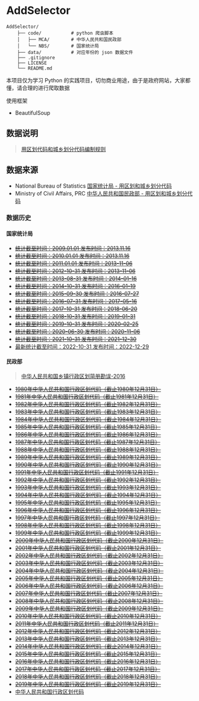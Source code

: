 # AddSelector

```text
AddSelector/
    ├── code/           # python 爬虫脚本
    │   ├── MCA/        # 中华人民共和国民政部
    │   └── NBS/        # 国家统计局
    ├── data/           # 对应年份的 json 数据文件
    ├── .gitignore
    ├── LICENSE
    └── README.md
```

本项目仅为学习 Python 的实践项目，切勿商业用途，由于是政府网站，大家都懂，请合理的进行爬取数据

使用框架

* BeautifulSoup

## 数据说明

> [用区划代码和城乡划分代码编制规则](http://www.stats.gov.cn/sj/tjbz/gjtjbz/202302/t20230213_1902741.html)

## 数据来源

* National Bureau of Statistics [国家统计局 - 用区划和城乡划分代码](http://www.stats.gov.cn/sj/tjbz/qhdm/)
* Ministry of Civil Affairs, PRC [中华人民共和国民政部 - 用区划和城乡划分代码](https://www.mca.gov.cn/article/sj/xzqh/1980/)

### 数据历史

#### 国家统计局

* ~~[统计截至时间：2009.01.01 发布时间：2013.11.16](http://www.stats.gov.cn/sj/tjbz/tjyqhdmhcxhfdm/2009/index.html)~~
* ~~[统计截至时间：2010.01.01 发布时间：2013.11.16](http://www.stats.gov.cn/sj/tjbz/tjyqhdmhcxhfdm/2010/index.html)~~
* ~~[统计截至时间：2011.01.01 发布时间：2013-11-06](http://www.stats.gov.cn/sj/tjbz/tjyqhdmhcxhfdm/2011/index.html)~~
* ~~[统计截至时间：2012-10-31 发布时间：2013-11-06](http://www.stats.gov.cn/sj/tjbz/tjyqhdmhcxhfdm/2012/index.html)~~
* ~~[统计截至时间：2013-08-31 发布时间：2014-01-16](http://www.stats.gov.cn/sj/tjbz/tjyqhdmhcxhfdm/2013/index.html)~~
* ~~[统计截至时间：2014-10-31 发布时间：2016-01-19](http://www.stats.gov.cn/sj/tjbz/tjyqhdmhcxhfdm/2014/index.html)~~
* ~~[统计截至时间：2015-09-30 发布时间：2016-07-27](http://www.stats.gov.cn/sj/tjbz/tjyqhdmhcxhfdm/2015/index.html)~~
* ~~[统计截至时间：2016-07-31 发布时间：2017-05-16](http://www.stats.gov.cn/sj/tjbz/tjyqhdmhcxhfdm/2016/index.html)~~
* ~~[统计截至时间：2017-10-31 发布时间：2018-06-20](http://www.stats.gov.cn/sj/tjbz/tjyqhdmhcxhfdm/2017/index.html)~~
* ~~[统计截至时间：2018-10-31 发布时间：2019-01-31](http://www.stats.gov.cn/sj/tjbz/tjyqhdmhcxhfdm/2018/index.html)~~
* ~~[统计截至时间：2019-10-31 发布时间：2020-02-25](http://www.stats.gov.cn/sj/tjbz/tjyqhdmhcxhfdm/2019/index.html)~~
* ~~[统计截至时间：2020-06-30 发布时间：2020-11-06](http://www.stats.gov.cn/sj/tjbz/tjyqhdmhcxhfdm/2020/index.html)~~
* ~~[统计截至时间：2021-10-31 发布时间：2021-12-30](http://www.stats.gov.cn/sj/tjbz/tjyqhdmhcxhfdm/2021/index.html)~~
* [最新统计截至时间：2022-10-31 发布时间：2022-12-29](http://www.stats.gov.cn/sj/tjbz/tjyqhdmhcxhfdm/2022/index.html)

#### 民政部

> [中华人民共和国乡镇行政区划简册勘误-2016](http://www.mca.gov.cn/article/sj/xzqh/jckw/)

* ~~[1980年中华人民共和国行政区划代码（截止1980年12月31日）](https://www.mca.gov.cn/article/sj/tjbz/a/201713/201708040959.html)~~
* ~~[1981年中华人民共和国行政区划代码（截止1981年12月31日）](https://www.mca.gov.cn/article/sj/tjbz/a/201713/201708041004.html)~~
* ~~[1982年中华人民共和国行政区划代码（截止1982年12月31日）](https://www.mca.gov.cn/article/sj/xzqh/1980/1980/201911180942.html)~~
* ~~[1983年中华人民共和国行政区划代码（截止1983年12月31日）](https://www.mca.gov.cn/article/sj/tjbz/a/201713/201708160821.html)~~
* ~~[1984年中华人民共和国行政区划代码（截止1984年12月31日）](https://www.mca.gov.cn/article/sj/tjbz/a/201713/201708220856.html)~~
* ~~[1985年中华人民共和国行政区划代码（截止1985年12月31日）](https://www.mca.gov.cn/article/sj/tjbz/a/201713/201708220858.html)~~
* ~~[1986年中华人民共和国行政区划代码（截止1986年12月31日）](https://www.mca.gov.cn/article/sj/tjbz/a/201713/201708220859.html)~~
* ~~[1987年中华人民共和国行政区划代码（截止1987年12月31日）](https://www.mca.gov.cn/article/sj/xzqh/1980/1980/201911180950.html)~~
* ~~[1988年中华人民共和国行政区划代码（截止1988年12月31日）](https://www.mca.gov.cn/article/sj/tjbz/a/201713/201708220903.html)~~
* ~~[1989年中华人民共和国行政区划代码（截止1989年12月31日）](https://www.mca.gov.cn/article/sj/tjbz/a/201713/201708041017.html)~~
* ~~[1990年中华人民共和国行政区划代码（截止1990年12月31日）](https://www.mca.gov.cn/article/sj/tjbz/a/201713/201708041018.html)~~
* ~~[1991年中华人民共和国行政区划代码（截止1991年12月31日）](https://www.mca.gov.cn/article/sj/tjbz/a/201713/201708041020.html)~~
* ~~[1992年中华人民共和国行政区划代码（截止1992年12月31日）](https://www.mca.gov.cn/article/sj/tjbz/a/201713/201708220910.html)~~
* ~~[1993年中华人民共和国行政区划代码（截止1993年12月31日）](https://www.mca.gov.cn/article/sj/tjbz/a/201713/201708041023.html)~~
* ~~[1994年中华人民共和国行政区划代码（截止1994年12月31日）](https://www.mca.gov.cn/article/sj/tjbz/a/201713/201708220911.html)~~
* ~~[1995年中华人民共和国行政区划代码（截止1995年12月31日）](https://www.mca.gov.cn/article/sj/tjbz/a/201713/201708220913.html)~~
* ~~[1996年中华人民共和国行政区划代码（截止1996年12月31日）](https://www.mca.gov.cn/article/sj/tjbz/a/201713/201708220914.html)~~
* ~~[1997年中华人民共和国行政区划代码（截止1997年12月31日）](https://www.mca.gov.cn/article/sj/tjbz/a/201713/201708220916.html)~~
* ~~[1998年中华人民共和国行政区划代码（截止1998年12月31日）](https://www.mca.gov.cn/article/sj/tjbz/a/201713/201708220918.html)~~
* ~~[1999年中华人民共和国行政区划代码（截止1999年12月31日）](https://www.mca.gov.cn/article/sj/tjbz/a/201713/201708220921.html)~~
* ~~[2000年中华人民共和国行政区划代码（截止2000年12月31日）](https://www.mca.gov.cn/article/sj/tjbz/a/201713/201708220923.html)~~
* ~~[2001年中华人民共和国行政区划代码（截止2001年12月31日）](https://www.mca.gov.cn/article/sj/tjbz/a/201713/201708220925.html)~~
* ~~[2002年中华人民共和国行政区划代码（截止2002年12月31日）](https://www.mca.gov.cn/article/sj/tjbz/a/201713/201708220927.html)~~
* ~~[2003年中华人民共和国行政区划代码（截止2003年12月31日）](https://www.mca.gov.cn/article/sj/tjbz/a/201713/201708220928.html)~~
* ~~[2004年中华人民共和国行政区划代码（截止2004年12月31日）](https://www.mca.gov.cn/article/sj/tjbz/a/201713/201708220930.html)~~
* ~~[2005年中华人民共和国行政区划代码（截止2005年12月31日）](https://www.mca.gov.cn/article/sj/tjbz/a/201713/201708220935.html)~~
* ~~[2006年中华人民共和国行政区划代码（截止2006年12月31日）](https://www.mca.gov.cn/article/sj/tjbz/a/201713/201708220936.html)~~
* ~~[2007年中华人民共和国行政区划代码（截止2007年12月31日）](https://www.mca.gov.cn/article/sj/tjbz/a/201713/201708220939.html)~~
* ~~[2008年中华人民共和国行政区划代码（截止2008年12月31日）](https://www.mca.gov.cn/article/sj/tjbz/a/201713/201708220941.html)~~
* ~~[2009年中华人民共和国行政区划代码（截止2009年12月31日）](https://www.mca.gov.cn/article/sj/tjbz/a/201713/201708220943.html)~~
* ~~[2010年中华人民共和国行政区划代码（截止2010年12月31日）](https://www.mca.gov.cn/article/sj/tjbz/a/201713/201708220946.html)~~
* ~~[2011年中华人民共和国行政区划代码（截止2011年12月31日）](https://www.mca.gov.cn/article/sj/xzqh/1980/201706/20170615004707.shtml)~~
* ~~[2012年中华人民共和国行政区划代码（截止2012年12月31日）](https://www.mca.gov.cn/article/sj/xzqh/1980/201507/20150715854921.shtml)~~
* ~~[2013年中华人民共和国行政区划代码（截止2013年12月31日）](https://www.mca.gov.cn/article/sj/xzqh/1980/201507/20150715854922.shtml)~~
* ~~[2014年中华人民共和国行政区划代码（截止2014年12月31日）](https://www.mca.gov.cn/article/sj/xzqh/1980/201507/20150715854923.shtml)~~
* ~~[2015年中华人民共和国行政区划代码（截止2015年12月31日）](https://www.mca.gov.cn/article/sj/xzqh/1980/201611/20161115002410.shtml)~~
* ~~[2016年中华人民共和国行政区划代码（截止2016年12月31日）](https://www.mca.gov.cn/article/sj/xzqh/1980/201705/20170515004409.shtml)~~
* ~~[2017年中华人民共和国行政区划代码（截止2017年12月31日）](https://www.mca.gov.cn/article/sj/xzqh/1980/201803/20180315008048.shtml)~~
* ~~[2018年中华人民共和国行政区划代码（截止2018年12月31日）](https://www.mca.gov.cn/article/sj/xzqh/1980/201903/20190300014989.shtml)~~
* ~~[2019年中华人民共和国行政区划代码（截止2019年12月31日）](https://www.mca.gov.cn/article/sj/xzqh/1980/202002/20200200025008.shtml)~~
* [中华人民共和国行政区划代码](https://www.mca.gov.cn/article/sj/xzqh/1980/)
